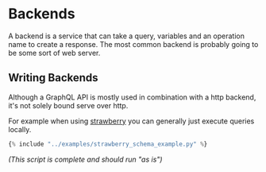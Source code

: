 # Backends

A backend is a service that can take a query, variables and an operation name to create a response. The most common
backend is probably going to be some sort of web server.

## Writing Backends

Although a GraphQL API is mostly used in combination with a http backend, it's not solely bound serve over http.

For example when using [strawberry](https://strawberry.rocks/) you can generally just execute queries locally.

```python 
{% include "../examples/strawberry_schema_example.py" %}
```

_(This script is complete and should run "as is")_